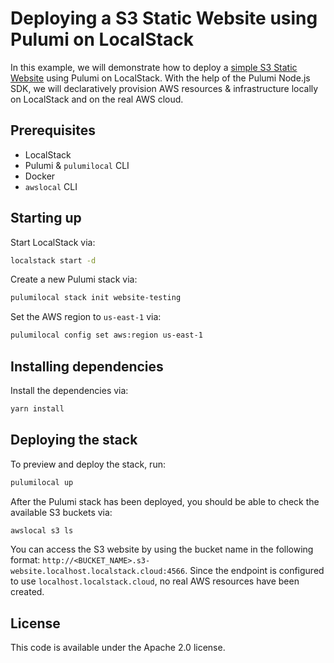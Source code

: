 # Deploying a S3 Static Website using Pulumi on LocalStack

In this example, we will demonstrate how to deploy a [simple S3 Static Website](https://docs.aws.amazon.com/AmazonS3/latest/dev/WebsiteHosting.html) using Pulumi on LocalStack. With the help of the Pulumi Node.js SDK, we will declaratively provision AWS resources & infrastructure locally on LocalStack and on the real AWS cloud.

## Prerequisites

- LocalStack
- Pulumi & `pulumilocal` CLI
- Docker
- `awslocal` CLI

## Starting up

Start LocalStack via:

```bash
localstack start -d
```

Create a new Pulumi stack via:

```bash
pulumilocal stack init website-testing
```

Set the AWS region to `us-east-1` via:

```bash
pulumilocal config set aws:region us-east-1
```

## Installing dependencies

Install the dependencies via:

```bash
yarn install
```

## Deploying the stack

To preview and deploy the stack, run:

```bash
pulumilocal up
```

After the Pulumi stack has been deployed, you should be able to check the available S3 buckets via:

```bash
awslocal s3 ls
```

You can access the S3 website by using the bucket name in the following format: `http://<BUCKET_NAME>.s3-website.localhost.localstack.cloud:4566`. Since the endpoint is configured to use `localhost.localstack.cloud`, no real AWS resources have been created.

## License

This code is available under the Apache 2.0 license.
